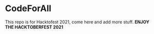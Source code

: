 # CodeForAll
This repo is for Hacktofest 2021, come here and add more stuff.
**ENJOY THE HACKTOBERFEST 2021**
